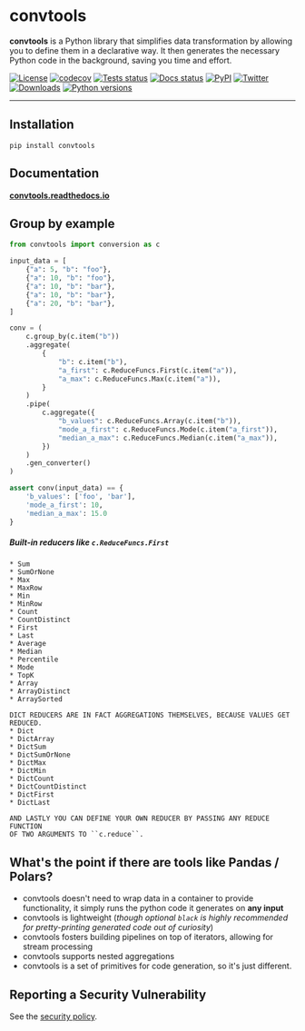 # convtools

**convtools** is a Python library that simplifies data transformation by
allowing you to define them in a declarative way. It then generates the
necessary Python code in the background, saving you time and effort.

[![License](https://img.shields.io/github/license/westandskif/convtools.svg)](https://github.com/westandskif/convtools/blob/master/LICENSE.txt)
[![codecov](https://codecov.io/gh/westandskif/convtools/branch/master/graph/badge.svg)]( https://codecov.io/gh/westandskif/convtools)
[![Tests status](https://github.com/westandskif/convtools/workflows/tests/badge.svg)](https://github.com/westandskif/convtools/actions/workflows/pytest.yml)
[![Docs status](https://readthedocs.org/projects/convtools/badge/?version=latest)](https://convtools.readthedocs.io/en/latest/?badge=latest)
[![PyPI](https://badge.fury.io/py/convtools.svg)](https://pypi.org/project/convtools/)
[![Twitter](https://img.shields.io/twitter/url?label=convtools&style=social&url=https%3A%2F%2Ftwitter.com%2Fconvtools)](https://twitter.com/convtools)
[![Downloads](https://static.pepy.tech/badge/convtools)](https://pepy.tech/project/convtools)
[![Python versions](https://img.shields.io/pypi/pyversions/convtools.svg)](https://pypi.org/project/convtools/)

____

## Installation

`pip install convtools`

## Documentation

**[convtools.readthedocs.io](https://convtools.readthedocs.io/en/latest/)**


## Group by example

```python
from convtools import conversion as c

input_data = [
    {"a": 5, "b": "foo"},
    {"a": 10, "b": "foo"},
    {"a": 10, "b": "bar"},
    {"a": 10, "b": "bar"},
    {"a": 20, "b": "bar"},
]

conv = (
    c.group_by(c.item("b"))
    .aggregate(
        {
            "b": c.item("b"),
            "a_first": c.ReduceFuncs.First(c.item("a")),
            "a_max": c.ReduceFuncs.Max(c.item("a")),
        }
    )
    .pipe(
        c.aggregate({
            "b_values": c.ReduceFuncs.Array(c.item("b")),
            "mode_a_first": c.ReduceFuncs.Mode(c.item("a_first")),
            "median_a_max": c.ReduceFuncs.Median(c.item("a_max")),
        })
    )
    .gen_converter()
)

assert conv(input_data) == {
    'b_values': ['foo', 'bar'],
    'mode_a_first': 10,
    'median_a_max': 15.0
}

```

##### Built-in reducers like `c.ReduceFuncs.First`
    * Sum
    * SumOrNone
    * Max
    * MaxRow
    * Min
    * MinRow
    * Count
    * CountDistinct
    * First
    * Last
    * Average
    * Median
    * Percentile
    * Mode
    * TopK
    * Array
    * ArrayDistinct
    * ArraySorted

    DICT REDUCERS ARE IN FACT AGGREGATIONS THEMSELVES, BECAUSE VALUES GET REDUCED.
    * Dict
    * DictArray
    * DictSum
    * DictSumOrNone
    * DictMax
    * DictMin
    * DictCount
    * DictCountDistinct
    * DictFirst
    * DictLast

    AND LASTLY YOU CAN DEFINE YOUR OWN REDUCER BY PASSING ANY REDUCE FUNCTION
    OF TWO ARGUMENTS TO ``c.reduce``.


## What's the point if there are tools like Pandas / Polars?

* convtools doesn't need to wrap data in a container to provide functionality,
  it simply runs the python code it generates on **any input**
* convtools is lightweight (_though optional `black` is highly recommended for
  pretty-printing generated code out of curiosity_)
* convtools fosters building pipelines on top of iterators, allowing for stream
  processing
* convtools supports nested aggregations
* convtools is a set of primitives for code generation, so it's just different.


## Reporting a Security Vulnerability

See the [security policy](https://github.com/westandskif/convtools/security/policy).
